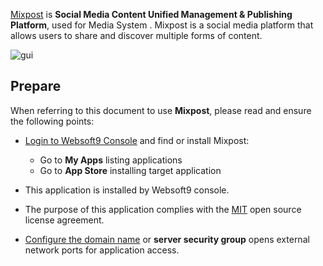 [Mixpost](https://mixpost.app) is **Social Media Content  Unified Management & Publishing Platform**, used for Media System . Mixpost is a social media platform that allows users to share and discover multiple forms of content.


![gui](https://libs.websoft9.com/Websoft9/DocsPicture/zh/mixpost/mixpost-gui-websoft9.png)


## Prepare

When referring to this document to use **Mixpost**, please read and ensure the following points:

- [Login to Websoft9 Console](./login-console) and find or install Mixpost:
  - Go to **My Apps** listing applications 
  - Go to **App Store** installing target application

- This application is installed by Websoft9 console.


- The purpose of this application complies with the [MIT](https://opensource.org/licenses/MIT) open source license agreement.


- [Configure the domain name](./domain-set) or **server security group** opens external network ports for application access.